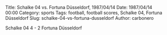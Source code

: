 Title: Schalke 04 vs. Fortuna Düsseldorf, 1987/04/14
Date: 1987/04/14 00:00
Category: sports
Tags: football, football scores, Schalke 04, Fortuna Düsseldorf
Slug: schalke-04-vs-fortuna-dusseldorf
Author: carbonero


Schalke 04 4 - 2 Fortuna Düsseldorf
